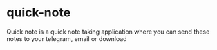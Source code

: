 # quick-note
Quick note is a quick note taking application where you can send these notes to your telegram, email or download

